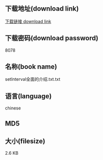 ## 下载地址(download link)
[下载链接 download link](https://tutu365.netlify.app/?s=setInterval%E5%85%A8%E9%9D%A2%E7%9A%84%E4%BB%8B%E7%BB%8D.txt)

## 下载密码(download password)
8078

## 名称(book name)
setInterval全面的介绍.txt.txt

## 语言(language)
chinese

## MD5


## 大小(filesize)
2.6 KB
